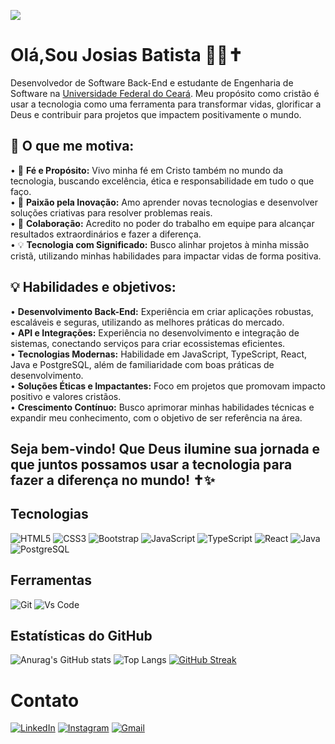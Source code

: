 ![](https://komarev.com/ghpvc/?username=josiasdev&color=006bed)

# Olá,Sou Josias Batista 👨‍💻✝️
Desenvolvedor de Software Back-End e estudante de Engenharia de Software na [Universidade Federal do Ceará](https://www.quixada.ufc.br/).
Meu propósito como cristão é usar a tecnologia como uma ferramenta para transformar vidas, glorificar a Deus e contribuir para projetos que impactem positivamente o mundo.

## 🌟 O que me motiva:
•  🙏 **Fé e Propósito:** Vivo minha fé em Cristo também no mundo da tecnologia, buscando excelência, ética e responsabilidade em tudo o que faço.<br>
•  🚀 **Paixão pela Inovação:** Amo aprender novas tecnologias e desenvolver soluções criativas para resolver problemas reais.<br>
•  🤝 **Colaboração:**  Acredito no poder do trabalho em equipe para alcançar resultados extraordinários e fazer a diferença.<br>
•  💡 **Tecnologia com Significado:** Busco alinhar projetos à minha missão cristã, utilizando minhas habilidades para impactar vidas de forma positiva.<br>

## 💡 Habilidades e objetivos:
• **Desenvolvimento Back-End:** Experiência em criar aplicações robustas, escaláveis e seguras, utilizando as melhores práticas do mercado.<br>
• **API e Integrações:** Experiência no desenvolvimento e integração de sistemas, conectando serviços para criar ecossistemas eficientes.<br>
• **Tecnologias Modernas:** Habilidade em JavaScript, TypeScript, React, Java e PostgreSQL, além de familiaridade com boas práticas de desenvolvimento.<br>
• **Soluções Éticas e Impactantes:** Foco em projetos que promovam impacto positivo e valores cristãos.<br>
• **Crescimento Contínuo:** Busco aprimorar minhas habilidades técnicas e expandir meu conhecimento, com o objetivo de ser referência na área.<br>

## Seja bem-vindo! Que Deus ilumine sua jornada e que juntos possamos usar a tecnologia para fazer a diferença no mundo! ✝️✨


## Tecnologias
![HTML5](https://img.shields.io/badge/HTML5-E34F26?style=for-the-badge&logo=html5&logoColor=white)
![CSS3](https://img.shields.io/badge/CSS3-1572B6?style=for-the-badge&logo=css3&logoColor=white)
![Bootstrap](https://img.shields.io/badge/-boostrap-0D1117?style=for-the-badge&logo=bootstrap&labelColor=0D1117)
![JavaScript](https://img.shields.io/badge/JavaScript-F7DF1E?style=for-the-badge&logo=javascript&logoColor=black)
![TypeScript](https://img.shields.io/badge/TypeScript-%23007ACC.svg?style=for-the-badge&logo=typescript&logoColor=white)
![React](https://img.shields.io/badge/React-20232A?style=for-the-badge&logo=react&logoColor=61DAFB)
![Java](https://img.shields.io/badge/java-%23ED8B00.svg?style=for-the-badge&logo=openjdk&logoColor=white)
![PostgreSQL](https://img.shields.io/badge/PostgreSQL-000?style=for-the-badge&logo=postgresql)

## Ferramentas
![Git](https://img.shields.io/badge/Git-%23F05033.svg?style=for-the-badge&logo=git&logoColor=white)
![Vs Code](https://img.shields.io/badge/VS%20Code-%23007ACC.svg?style=for-the-badge&logo=visual-studio-code&logoColor=white)


## Estatísticas do GitHub
![Anurag's GitHub stats](https://github-readme-stats.vercel.app/api?username=josiasdev&show_icons=true&theme=transparent&locale=pt-br)
![Top Langs](https://github-readme-stats-git-masterrstaa-rickstaa.vercel.app/api/top-langs/?username=josiasdev&layout=compact&theme=transparent&locale=pt-br)
[![GitHub Streak](https://streak-stats.demolab.com?user=josiasdev&theme=transparent&locale=pt_BR)](https://git.io/streak-stats)

# Contato
[![LinkedIn](https://img.shields.io/badge/LinkedIn-0077B5?style=for-the-badge&logo=linkedin&logoColor=white)](https://www.linkedin.com/in/josias-batista/)
[![Instagram](https://img.shields.io/badge/-Instagram-%23E4405F?style=for-the-badge&logo=instagram&logoColor=white)](https://www.instagram.com/josias_batista123/)
[![Gmail](https://img.shields.io/badge/Gmail-333333?style=for-the-badge&logo=gmail&logoColor=red)](mailto:francisco.batista67@alu.ufc.br)
